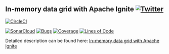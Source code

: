 ## In-memory data grid with Apache Ignite [![Twitter](https://img.shields.io/twitter/follow/piotr_minkowski.svg?style=social&logo=twitter&label=Follow%20Me)](https://twitter.com/piotr_minkowski)

[![CircleCI](https://circleci.com/gh/piomin/sample-ignite-jpa.svg?style=svg)](https://circleci.com/gh/piomin/sample-ignite-jpa)

[![SonarCloud](https://sonarcloud.io/images/project_badges/sonarcloud-black.svg)](https://sonarcloud.io/dashboard?id=piomin_sample-ignite-jpa)
[![Bugs](https://sonarcloud.io/api/project_badges/measure?project=piomin_sample-ignite-jpa&metric=bugs)](https://sonarcloud.io/dashboard?id=piomin_sample-ignite-jpa)
[![Coverage](https://sonarcloud.io/api/project_badges/measure?project=piomin_sample-ignite-jpa&metric=coverage)](https://sonarcloud.io/dashboard?id=piomin_sample-ignite-jpa)
[![Lines of Code](https://sonarcloud.io/api/project_badges/measure?project=piomin_sample-ignite-jpa&metric=ncloc)](https://sonarcloud.io/dashboard?id=piomin_sample-ignite-jpa)

Detailed description can be found here: [In-memory data grid with Apache Ignite](https://piotrminkowski.com/2017/11/13/in-memory-data-grid-with-apache-ignite/) 
